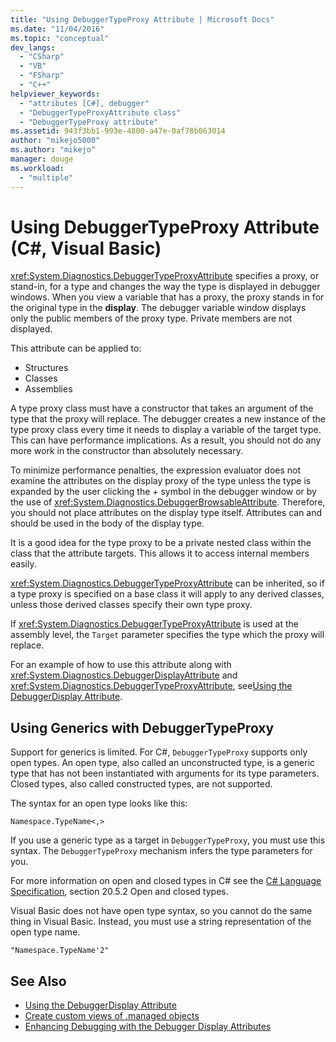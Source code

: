 ```yaml
---
title: "Using DebuggerTypeProxy Attribute | Microsoft Docs"
ms.date: "11/04/2016"
ms.topic: "conceptual"
dev_langs: 
  - "CSharp"
  - "VB"
  - "FSharp"
  - "C++"
helpviewer_keywords: 
  - "attributes [C#], debugger"
  - "DebuggerTypeProxyAttribute class"
  - "DebuggerTypeProxy attribute"
ms.assetid: 943f3bb1-993e-4800-a47e-0af78b063014
author: "mikejo5000"
ms.author: "mikejo"
manager: douge
ms.workload: 
  - "multiple"
---
```

# Using DebuggerTypeProxy Attribute (C#, Visual Basic)

<xref:System.Diagnostics.DebuggerTypeProxyAttribute> specifies a proxy, or stand-in, for a type and changes the way the type is displayed in debugger windows. When you view a variable that has a proxy, the proxy stands in for the original type in the **display**. The debugger variable window displays only the public members of the proxy type. Private members are not displayed.

This attribute can be applied to:

- Structures
- Classes
- Assemblies

A type proxy class must have a constructor that takes an argument of the type that the proxy will replace. The debugger creates a new instance of the type proxy class every time it needs to display a variable of the target type. This can have performance implications. As a result, you should not do any more work in the constructor than absolutely necessary.

To minimize performance penalties, the expression evaluator does not examine the attributes on the display proxy of the type unless the type is expanded by the user clicking the + symbol in the debugger window or by the use of <xref:System.Diagnostics.DebuggerBrowsableAttribute>. Therefore, you should not place attributes on the display type itself. Attributes can and should be used in the body of the display type.

It is a good idea for the type proxy to be a private nested class within the class that the attribute targets. This allows it to access internal members easily.

<xref:System.Diagnostics.DebuggerTypeProxyAttribute> can be inherited, so if a type proxy is specified on a base class it will apply to any derived classes, unless those derived classes specify their own type proxy.

If <xref:System.Diagnostics.DebuggerTypeProxyAttribute> is used at the assembly level, the `Target` parameter specifies the type which the proxy will replace.

For an example of how to use this attribute along with <xref:System.Diagnostics.DebuggerDisplayAttribute> and <xref:System.Diagnostics.DebuggerTypeProxyAttribute>, see[Using the DebuggerDisplay Attribute](../debugger/using-the-debuggerdisplay-attribute.md).

## Using Generics with DebuggerTypeProxy

Support for generics is limited. For C#, `DebuggerTypeProxy` supports only open types. An open type, also called an unconstructed type, is a generic type that has not been instantiated with arguments for its type parameters. Closed types, also called constructed types, are not supported.

The syntax for an open type looks like this:

`Namespace.TypeName<,>`

If you use a generic type as a target in `DebuggerTypeProxy`, you must use this syntax. The `DebuggerTypeProxy` mechanism infers the type parameters for you.

For more information on open and closed types in C# see the [C# Language Specification](/dotnet/csharp/language-reference/language-specification), section 20.5.2 Open and closed types.

Visual Basic does not have open type syntax, so you cannot do the same thing in Visual Basic. Instead, you must use a string representation of the open type name.

`"Namespace.TypeName'2"`

## See Also

- [Using the DebuggerDisplay Attribute](../debugger/using-the-debuggerdisplay-attribute.md)
- [Create custom views of .managed objects](../debugger/create-custom-views-of-dot-managed-objects.md)
- [Enhancing Debugging with the Debugger Display Attributes](/dotnet/framework/debug-trace-profile/enhancing-debugging-with-the-debugger-display-attributes)

